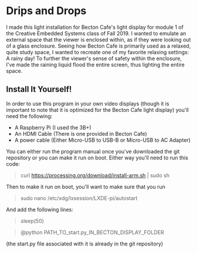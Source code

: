 # Drips and Drops

I made this light installation for Becton Cafe's light display for module 1 of the Creative Embedded Systems class of Fall 2019. I wanted to emulate an external space that the viewer is enclosed within, as if they were looking out of a glass enclosure. Seeing how Becton Cafe is primarily used as a relaxed, quite study space, I wanted to recreate one of my favorite relaxing settings: A rainy day! To further the viewer's sense of safety within the enclosure, I've made the raining liquid flood the entire screen, thus lighting the entire space.

## Install It Yourself!

In order to use this program in your own video displays (though it is important to note that it is optimized for the Becton Cafe light display) you'll need the following:

- A Raspberry Pi (I used the 3B+)
- An HDMI Cable (There is one provided in Becton Cafe)
- A power cable (Either Micro-USB to USB-B or Micro-USB to AC Adapter)

You can either run the program manual once you've downloaded the git repository or you can make it run on boot. Either way you'll need to run this code:
> curl https://processing.org/download/install-arm.sh | sudo sh

Then to make it run on boot, you'll want to make sure that you run

> sudo nano /etc/xdg/lxsession/LXDE-pi/autostart

And add the following lines:

> sleep(50)

> @python PATH_TO_start.py_IN_BECTON_DISPLAY_FOLDER


(the start.py file associated with it is already in the git repository)